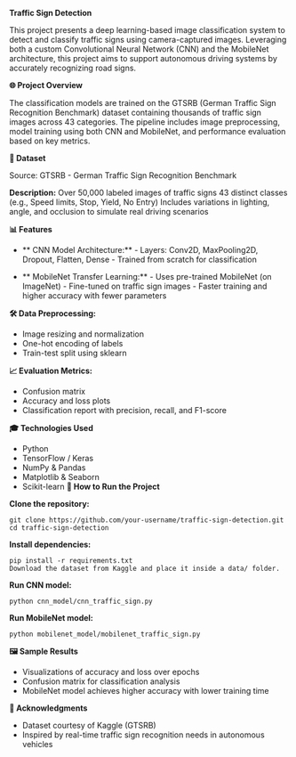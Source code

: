 **Traffic Sign Detection**

This project presents a deep learning-based image classification system to detect and classify traffic signs using camera-captured images. Leveraging both a custom Convolutional Neural Network (CNN) and the MobileNet architecture, this project aims to support autonomous driving systems by accurately recognizing road signs.

**🌐 Project Overview**

The classification models are trained on the GTSRB (German Traffic Sign Recognition Benchmark) dataset containing thousands of traffic sign images across 43 categories. The pipeline includes image preprocessing, model training using both CNN and MobileNet, and performance evaluation based on key metrics.

**📃 Dataset**

Source: GTSRB - German Traffic Sign Recognition Benchmark

**Description:**
Over 50,000 labeled images of traffic signs
43 distinct classes (e.g., Speed limits, Stop, Yield, No Entry)
Includes variations in lighting, angle, and occlusion to simulate real driving scenarios

**📊 Features**

- ** CNN Model Architecture:**
       - Layers: Conv2D, MaxPooling2D, Dropout, Flatten, Dense
       - Trained from scratch for classification

- ** MobileNet Transfer Learning:**
       - Uses pre-trained MobileNet (on ImageNet)
       - Fine-tuned on traffic sign images
       - Faster training and higher accuracy with fewer parameters

**🛠️ Data Preprocessing:**
- Image resizing and normalization
- One-hot encoding of labels
- Train-test split using sklearn
  
**📈 Evaluation Metrics:**
- Confusion matrix
- Accuracy and loss plots
- Classification report with precision, recall, and F1-score

**🎓 Technologies Used**

- Python
- TensorFlow / Keras
- NumPy & Pandas
- Matplotlib & Seaborn
- Scikit-learn
**🚀 How to Run the Project**

**Clone the repository:**
```
git clone https://github.com/your-username/traffic-sign-detection.git
cd traffic-sign-detection
```
**Install dependencies:**
```
pip install -r requirements.txt
Download the dataset from Kaggle and place it inside a data/ folder.
```
**Run CNN model:**
```
python cnn_model/cnn_traffic_sign.py
```
**Run MobileNet model:**
```
python mobilenet_model/mobilenet_traffic_sign.py
```

**🖼️ Sample Results**

- Visualizations of accuracy and loss over epochs
- Confusion matrix for classification analysis
- MobileNet model achieves higher accuracy with lower training time

**🙌 Acknowledgments**

- Dataset courtesy of Kaggle (GTSRB)
- Inspired by real-time traffic sign recognition needs in autonomous vehicles
